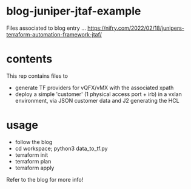 # blog-juniper-jtaf-example
Files associated to blog entry ... https://nifry.com/2022/02/18/junipers-terraform-automation-framework-jtaf/

# contents
This rep contains files to 

* generate TF providers for vQFX/vMX with the associated xpath
* deploy a simple 'customer' (1 physical access port + irb) in a vxlan environment, via JSON customer data and J2 generating the HCL

# usage

* follow the blog
* cd workspace; python3 data_to_tf.py
* terraform init
* terraform plan
* terraform apply

Refer to the blog for more info!
